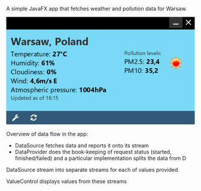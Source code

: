 A simple JavaFX app that fetches weather and pollution data for Warsaw.

![screenshot](https://raw.githubusercontent.com/programistagd/WeatherWidget/master/weatherwidget.png "Screenshot")

Overview of data flow in the app:
 - DataSource fetches data and reports it onto its stream
 - DataProvider does the book-keeping of request status (started, finished/failed) and a particular implementation splits the data from D

DataSource stream into separate streams for each of values provided

ValueControl displays values from these streams
